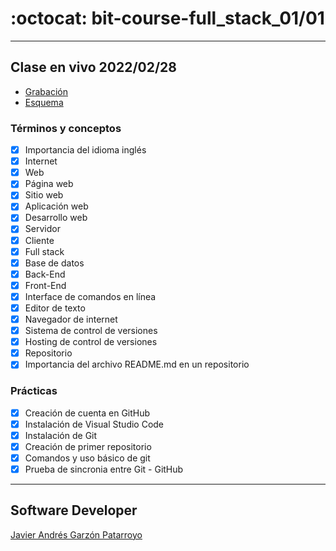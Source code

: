 # :octocat: bit-course-full_stack_01/01
- - -
## Clase en vivo 2022/02/28
* [Grabación]()
* [Esquema](https://docs.google.com/drawings/d/1hQNjiLAQYebRAftJwu6foGW_-uXLaXGHg72Go6GRhTM/edit?usp=sharing)
### Términos y conceptos
* [x] Importancia del idioma inglés
* [x] Internet
* [x] Web
* [x] Página web
* [x] Sitio web
* [x] Aplicación web
* [x] Desarrollo web
* [x] Servidor
* [x] Cliente
* [x] Full stack
* [x] Base de datos
* [x] Back-End
* [x] Front-End
* [x] Interface de comandos en línea
* [x] Editor de texto
* [x] Navegador de internet
* [x] Sistema de control de versiones
* [x] Hosting de control de versiones
* [x] Repositorio
* [x] Importancia del archivo README.md en un repositorio
### Prácticas
* [x] Creación de cuenta en GitHub
* [x] Instalación de Visual Studio Code
* [x] Instalación de Git
* [x] Creación de primer repositorio
* [x] Comandos y uso básico de git
* [x] Prueba de sincronia entre Git - GitHub
- - -
## Software Developer
[Javier Andrés Garzón Patarroyo](https://javierandres.dev)
